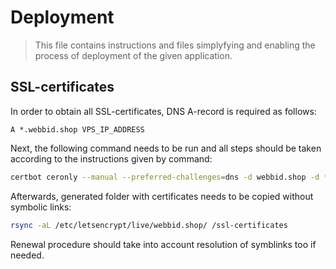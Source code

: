 # Deployment

> This file contains instructions and files simplyfying and enabling the process of
> deployment of the given application.


## SSL-certificates

In order to obtain all SSL-certificates, DNS A-record is required as follows:

`A *.webbid.shop VPS_IP_ADDRESS`

Next, the following command needs to be run and all steps should be taken
according to the instructions given by command:

```bash
certbot ceronly --manual --preferred-challenges=dns -d webbid.shop -d *.webbid.shop
```

Afterwards, generated folder with certificates needs to be copied without symbolic links:

```bash
rsync -aL /etc/letsencrypt/live/webbid.shop/ /ssl-certificates
```

Renewal procedure should take into account resolution of symblinks too if needed.

